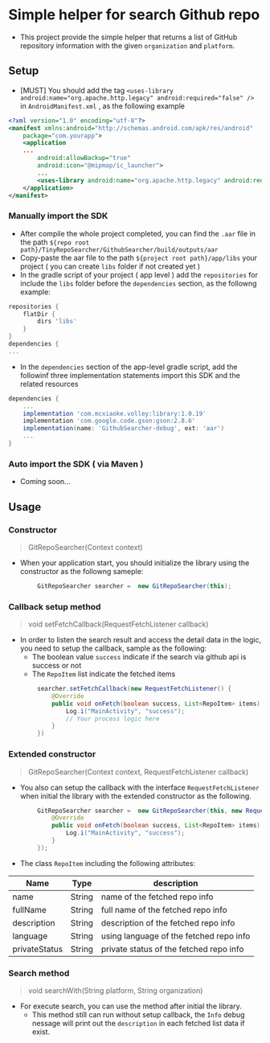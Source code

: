 # Simple helper for search Github repo

- This project provide the simple helper that returns a list of GitHub repository information with the given `organization` and `platform`.

## Setup

- [MUST] You should add the tag `<uses-library android:name="org.apache.http.legacy" android:required="false" />` in `AndroidManifest.xml` , as the following example

```xml
<?xml version="1.0" encoding="utf-8"?>
<manifest xmlns:android="http://schemas.android.com/apk/res/android"
    package="com.yourapp">
    <application
    ...
        android:allowBackup="true"
        android:icon="@mipmap/ic_launcher">
        ...
        <uses-library android:name="org.apache.http.legacy" android:required="false" />
    </application>
</manifest>

```

### Manually import the SDK

- After compile the whole project completed, you can find the `.aar` file in the path `${repo root path}/TinyRepoSearcher/GithubSearcher/build/outputs/aar`
- Copy-paste the aar file to the path `${project root path}/app/libs` your project ( you can create `libs` folder if not created yet )
- In the gradle script of your project ( app level ) add the `repositories` for include the `libs` folder before the `dependencies` section, as the followng example:

```gradle
repositories {
    flatDir {
        dirs 'libs'
    }
}
dependencies {
...
```

- In the `dependencies` section of the app-level gradle script, add the followinf three implementation statements import this SDK and the related resources

```gradle
dependencies {
    ...
    implementation 'com.mcxiaoke.volley:library:1.0.19'
    implementation 'com.google.code.gson:gson:2.8.6'
    implementation(name: 'GithubSearcher-debug', ext: 'aar')
    ...
}
```

### Auto import the SDK ( via Maven )
- Coming soon...

## Usage

### Constructor

> GitRepoSearcher(Context context)

- When your application start, you should initialize the library using the constructor as the followng sameple:

```Java
        GitRepoSearcher searcher =  new GitRepoSearcher(this);
```

### Callback setup method

> void setFetchCallback(RequestFetchListener callback)

- In order to listen the search result and access the detail data in the logic, you need to setup the callback, sample as the following:
  - The boolean value `success` indicate if the search via github api is success or not
  - The `RepoItem` list indicate the fetched items

```Java
        searcher.setFetchCallback(new RequestFetchListener() {
            @Override
            public void onFetch(boolean success, List<RepoItem> items) {
                Log.i("MainActivity", "success");
                // Your process logic here
            }
        })
```

### Extended constructor

> GitRepoSearcher(Context context, RequestFetchListener callback)

- You also can setup the callback with the interface `RequestFetchListener` when initial the library with the extended constructor as the following.

```Java
        GitRepoSearcher searcher =  new GitRepoSearcher(this, new RequestFetchListener() {
            @Override
            public void onFetch(boolean success, List<RepoItem> items) {
                Log.i("MainActivity", "success");
            }
        });
```

- The class `RepoItem` including the following attributes:

| Name | Type | description |
| --- | --- | --- |
| name | String | name of the fetched repo info |
| fullName | String | full name of the fetched repo info |
| description | String | description of the fetched repo info |
| language | String | using language of the fetched repo info |
| privateStatus | String | private status of the fetched repo info |

### Search method

> void searchWith(String platform, String organization)

- For execute search, you can use the method after initial the library.
  - This method still can run without setup callback, the `Info` debug nessage will print out the `description` in each fetched list data if exist.
